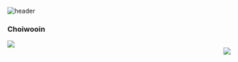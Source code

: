 ![header](https://capsule-render.vercel.app/api?type=waving&color=auto&height=270&section=header&text=Hello%20World!&fontSize=70&animation=fadeIn&fontAlignY=38&desc=Wooin's%20GitHub%20Profile&descAlignY=54&descSize=22&descAlign=61)


<div align="center">
  <div align="left">    
    <h3>Choiwooin</h3>
    <img src="http://mazassumnida.wtf/api/generate_badge?boj=oallo"/>
  </div>

  <div align="right">
    <img src="https://github-readme-stats.vercel.app/api/top-langs/?username=Woo02in&layout=compact&theme=tokyonight" />
  </div>
</div>

  





<!--[![Solved.ac
프로필](http://mazassumnida.wtf/api/v2/generate_badge?boj=oallo)](https://solved.ac/oallo)
-->
<!--
**Woo02in/Woo02in** is a ✨ _special_ ✨ repository because its `README.md` (this file) appears on your GitHub profile.

Here are some ideas to get you started:

- 🔭 I’m currently working on ...
- 🌱 I’m currently learning ...
- 👯 I’m looking to collaborate on ...
- 🤔 I’m looking for help with ...
- 💬 Ask me about ...
- 📫 How to reach me: ...
- 😄 Pronouns: ...
- ⚡ Fun fact: ...
-->
